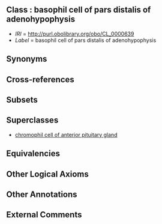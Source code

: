 
## Class : basophil cell of pars distalis of adenohypophysis

 * *IRI* = http://purl.obolibrary.org/obo/CL_0000639
 * *Label* = basophil cell of pars distalis of adenohypophysis

## Synonyms


## Cross-references


## Subsets


## Superclasses

 * [chromophil cell of anterior pituitary gland](../../CL/37/CL_0000637.md)

## Equivalencies


## Other Logical Axioms


## Other Annotations


## External Comments

